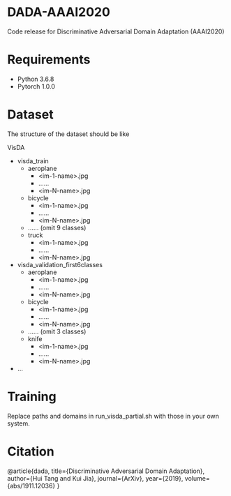 # DADA-AAAI2020
Code release for Discriminative Adversarial Domain Adaptation (AAAI2020)

# Requirements
- Python 3.6.8
- Pytorch 1.0.0

# Dataset
The structure of the dataset should be like

VisDA<br />
- visda_train<br />
  - aeroplane   
    - \<im-1-name\>.jpg   
    - ......   
    - \<im-N-name\>.jpg   
  - bicycle   
    - \<im-1-name\>.jpg   
    - ......   
    - \<im-N-name\>.jpg   
  -  ...... (omit 9 classes)   
  - truck   
    - \<im-1-name\>.jpg   
    - ......   
    - \<im-N-name\>.jpg    
- visda_validation_first6classes<br />
  - aeroplane   
    - \<im-1-name\>.jpg   
    - ......   
    - \<im-N-name\>.jpg   
  - bicycle   
    - \<im-1-name\>.jpg   
    - ......   
    - \<im-N-name\>.jpg   
  -  ...... (omit 3 classes)   
  - knife<br />
    - \<im-1-name\>.jpg   
    - ......   
    - \<im-N-name\>.jpg   
- ...<br />

# Training
Replace paths and domains in run_visda_partial.sh with those in your own system.

# Citation
@article{dada,
  title={Discriminative Adversarial Domain Adaptation},
  author={Hui Tang and Kui Jia},
  journal={ArXiv},
  year={2019},
  volume={abs/1911.12036}
}
